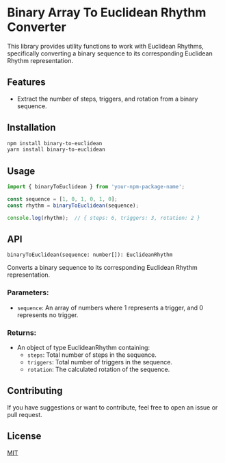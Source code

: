# Binary Array To Euclidean Rhythm Converter

This library provides utility functions to work with Euclidean Rhythms, specifically converting a binary sequence to its corresponding Euclidean Rhythm representation.

## Features

- Extract the number of steps, triggers, and rotation from a binary sequence.

## Installation

```bash
npm install binary-to-euclidean
yarn install binary-to-euclidean
```

## Usage

```js
import { binaryToEuclidean } from 'your-npm-package-name';

const sequence = [1, 0, 1, 0, 1, 0];
const rhythm = binaryToEuclidean(sequence);

console.log(rhythm);  // { steps: 6, triggers: 3, rotation: 2 }
```

## API
`binaryToEuclidean(sequence: number[]): EuclideanRhythm`

Converts a binary sequence to its corresponding Euclidean Rhythm representation.

### Parameters:
- `sequence`: An array of numbers where 1 represents a trigger, and 0 represents no trigger.

### Returns: 
- An object of type EuclideanRhythm containing:
  - `steps`: Total number of steps in the sequence.
  - `triggers`: Total number of triggers in the sequence.
  - `rotation`: The calculated rotation of the sequence.

## Contributing

If you have suggestions or want to contribute, feel free to open an issue or pull request.

## License

[MIT](https://mit-license.org/)
